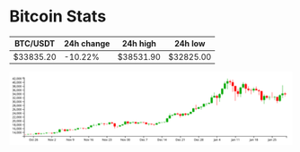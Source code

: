 # Bitcoin Stats

BTC/USDT|24h change|24h high|24h low|
|---|---|---|---|
|$33835.20|-10.22%|$38531.90|$32825.00|

<img src="./chart.svg">
